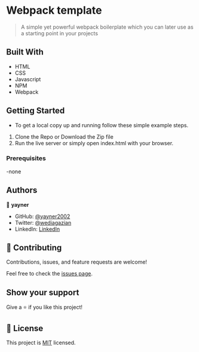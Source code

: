 # Webpack template

> A simple yet powerful webpack boilerplate which you can later use as a starting point in your projects

## Built With

- HTML
- CSS
- Javascript
- NPM
- Webpack

## Getting Started

* To get a local copy up and running follow these simple example steps.

1. Clone the Repo or Download the Zip file
2. Run the live server or simply open index.html with your browser.

### Prerequisites
-none
## Authors

👤 **yayner**

- GitHub: [@yayner2002](https://github.com/yayner2002)
- Twitter: [@wediagazian](https://twitter.com/wediagazian)
- LinkedIn: [LinkedIn](https://www.linkedin.com/in/yaynshet-medhin)

## 🤝 Contributing

Contributions, issues, and feature requests are welcome!

Feel free to check the [issues page](https://github.com/yayner2002/webpack/issues).

## Show your support

Give a ⭐️ if you like this project!

## 📝 License

This project is [MIT](./YAY.md) licensed.

